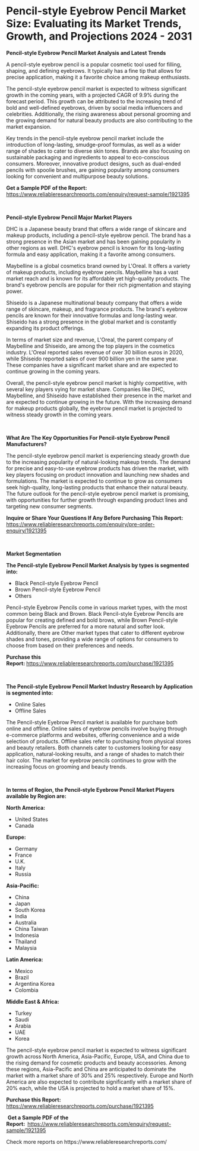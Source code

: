 <p><h1>Pencil-style Eyebrow Pencil Market Size: Evaluating its Market Trends, Growth, and Projections 2024 - 2031</h1></p><p><strong>Pencil-style Eyebrow Pencil Market Analysis and Latest Trends</strong></p>
<p><p>A pencil-style eyebrow pencil is a popular cosmetic tool used for filling, shaping, and defining eyebrows. It typically has a fine tip that allows for precise application, making it a favorite choice among makeup enthusiasts.</p><p>The pencil-style eyebrow pencil market is expected to witness significant growth in the coming years, with a projected CAGR of 9.9% during the forecast period. This growth can be attributed to the increasing trend of bold and well-defined eyebrows, driven by social media influencers and celebrities. Additionally, the rising awareness about personal grooming and the growing demand for natural beauty products are also contributing to the market expansion.</p><p>Key trends in the pencil-style eyebrow pencil market include the introduction of long-lasting, smudge-proof formulas, as well as a wider range of shades to cater to diverse skin tones. Brands are also focusing on sustainable packaging and ingredients to appeal to eco-conscious consumers. Moreover, innovative product designs, such as dual-ended pencils with spoolie brushes, are gaining popularity among consumers looking for convenient and multipurpose beauty solutions.</p></p>
<p><strong>Get a Sample PDF of the Report:&nbsp;</strong> <a href="https://www.reliableresearchreports.com/enquiry/request-sample/1921395">https://www.reliableresearchreports.com/enquiry/request-sample/1921395</a></p>
<p>&nbsp;</p>
<p><strong>Pencil-style Eyebrow Pencil Major Market Players</strong></p>
<p><p>DHC is a Japanese beauty brand that offers a wide range of skincare and makeup products, including a pencil-style eyebrow pencil. The brand has a strong presence in the Asian market and has been gaining popularity in other regions as well. DHC's eyebrow pencil is known for its long-lasting formula and easy application, making it a favorite among consumers.</p><p>Maybelline is a global cosmetics brand owned by L'Oreal. It offers a variety of makeup products, including eyebrow pencils. Maybelline has a vast market reach and is known for its affordable yet high-quality products. The brand's eyebrow pencils are popular for their rich pigmentation and staying power.</p><p>Shiseido is a Japanese multinational beauty company that offers a wide range of skincare, makeup, and fragrance products. The brand's eyebrow pencils are known for their innovative formulas and long-lasting wear. Shiseido has a strong presence in the global market and is constantly expanding its product offerings.</p><p>In terms of market size and revenue, L'Oreal, the parent company of Maybelline and Shiseido, are among the top players in the cosmetics industry. L'Oreal reported sales revenue of over 30 billion euros in 2020, while Shiseido reported sales of over 900 billion yen in the same year. These companies have a significant market share and are expected to continue growing in the coming years.</p><p>Overall, the pencil-style eyebrow pencil market is highly competitive, with several key players vying for market share. Companies like DHC, Maybelline, and Shiseido have established their presence in the market and are expected to continue growing in the future. With the increasing demand for makeup products globally, the eyebrow pencil market is projected to witness steady growth in the coming years.</p></p>
<p>&nbsp;</p>
<p><strong>What Are The Key Opportunities For Pencil-style Eyebrow Pencil Manufacturers?</strong></p>
<p><p>The pencil-style eyebrow pencil market is experiencing steady growth due to the increasing popularity of natural-looking makeup trends. The demand for precise and easy-to-use eyebrow products has driven the market, with key players focusing on product innovation and launching new shades and formulations. The market is expected to continue to grow as consumers seek high-quality, long-lasting products that enhance their natural beauty. The future outlook for the pencil-style eyebrow pencil market is promising, with opportunities for further growth through expanding product lines and targeting new consumer segments.</p></p>
<p><strong>Inquire or Share Your Questions If Any Before Purchasing This Report:</strong> <a href="https://www.reliableresearchreports.com/enquiry/pre-order-enquiry/1921395">https://www.reliableresearchreports.com/enquiry/pre-order-enquiry/1921395</a></p>
<p>&nbsp;</p>
<p><strong>Market Segmentation</strong></p>
<p><strong>The Pencil-style Eyebrow Pencil Market Analysis by types is segmented into:</strong></p>
<p><ul><li>Black Pencil-style Eyebrow Pencil</li><li>Brown Pencil-style Eyebrow Pencil</li><li>Others</li></ul></p>
<p><p>Pencil-style Eyebrow Pencils come in various market types, with the most common being Black and Brown. Black Pencil-style Eyebrow Pencils are popular for creating defined and bold brows, while Brown Pencil-style Eyebrow Pencils are preferred for a more natural and softer look. Additionally, there are Other market types that cater to different eyebrow shades and tones, providing a wide range of options for consumers to choose from based on their preferences and needs.</p></p>
<p><strong>Purchase this Report:&nbsp;</strong><a href="https://www.reliableresearchreports.com/purchase/1921395">https://www.reliableresearchreports.com/purchase/1921395</a></p>
<p>&nbsp;</p>
<p><strong>The Pencil-style Eyebrow Pencil Market Industry Research by Application is segmented into:</strong></p>
<p><ul><li>Online Sales</li><li>Offline Sales</li></ul></p>
<p><p>The Pencil-style Eyebrow Pencil market is available for purchase both online and offline. Online sales of eyebrow pencils involve buying through e-commerce platforms and websites, offering convenience and a wide selection of products. Offline sales refer to purchasing from physical stores and beauty retailers. Both channels cater to customers looking for easy application, natural-looking results, and a range of shades to match their hair color. The market for eyebrow pencils continues to grow with the increasing focus on grooming and beauty trends.</p></p>
<p>&nbsp;</p>
<p><strong>In terms of Region, the Pencil-style Eyebrow Pencil Market Players available by Region are:</strong></p>
<p>
    <p> <strong> North America: </strong>
        <ul>
            <li>United States</li>
            <li>Canada</li>
        </ul>
        </p> 
    <p> <strong> Europe: </strong>
        <ul>
            <li>Germany</li>
            <li>France</li>
            <li>U.K.</li>
            <li>Italy</li>
            <li>Russia</li>
        </ul>
        </p> 
    <p> <strong> Asia-Pacific: </strong>
        <ul>
            <li>China</li>
            <li>Japan</li>
            <li>South Korea</li>
            <li>India</li>
            <li>Australia</li>
            <li>China Taiwan</li>
            <li>Indonesia</li>
            <li>Thailand</li>
            <li>Malaysia</li>
        </ul>
        </p> 
    <p> <strong> Latin America: </strong>
        <ul>
            <li>Mexico</li>
            <li>Brazil</li>
            <li>Argentina Korea</li>
            <li>Colombia</li>
        </ul>
        </p> 
    <p> <strong> Middle East & Africa: </strong>
        <ul>
            <li>Turkey</li>
            <li>Saudi</li>
            <li>Arabia</li>
            <li>UAE</li>
            <li>Korea</li>
        </ul>
    </p>
    </p>
<p><p>The pencil-style eyebrow pencil market is expected to witness significant growth across North America, Asia-Pacific, Europe, USA, and China due to the rising demand for cosmetic products and beauty accessories. Among these regions, Asia-Pacific and China are anticipated to dominate the market with a market share of 30% and 25% respectively. Europe and North America are also expected to contribute significantly with a market share of 20% each, while the USA is projected to hold a market share of 15%.</p></p>
<p><strong>Purchase this Report: </strong><a href="https://www.reliableresearchreports.com/purchase/1921395">https://www.reliableresearchreports.com/purchase/1921395</a></p>
<p>&nbsp;<strong>Get a Sample PDF of the Report:&nbsp;&nbsp;</strong><a href="https://www.reliableresearchreports.com/enquiry/request-sample/1921395">https://www.reliableresearchreports.com/enquiry/request-sample/1921395</a></p>
<p><strong></strong></p>
<p>Check more reports on https://www.reliableresearchreports.com/</p>